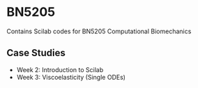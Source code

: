 # BN5205
Contains Scilab codes for BN5205 Computational Biomechanics
## Case Studies
* Week 2: Introduction to Scilab
* Week 3: Viscoelasticity (Single ODEs)
